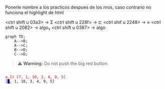 Ponerle nombre a los practicos despues de los nros, caso contrario no funciona el highlight de html

<ctrl shift u 03a3> -> Σ
<ctrl shift u 228f> -> ⊏
<ctrl shif u 2248> -> ≈
<ctrl shift u 2082> -> algo₂
<ctrl shift u 0387> -> algo·


```mermaid
graph TD;
    A-->B;
    A-->C;
    B-->D;
    C-->D;
```


> :warning: **Warning:** Do not push the big red button.


<pre><code>
<span style="color:red;">a.1) [7, 1, 10, 3, 4, 9, 5]</span>
[<span style="background-color:blue;">7</span>, 1, 10, 3, 4, 9, 5]
</code></pre>
